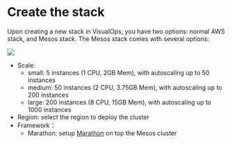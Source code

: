 # Create the stack

Upon creating a new stack in VisualOps, you have two options: normal AWS stack, and Mesos stack. The Mesos stack comes with several options:

![](https://raw.githubusercontent.com/VisualOps/book-image/master/ide_mesos_stack.png)

- Scale:
  - small: 5 instances (1 CPU, 2GB Mem), with autoscaling up to 50 instances
  - medium: 50 instances (2 CPU, 3.75GB Mem), with autoscaling up to 200 instances
  - large: 200 instances (8 CPU, 15GB Mem), with autoscaling up to 1000 instances
- Region: select the region to deploy the cluster
- Framework：
  - Marathon: setup [Marathon](https://github.com/mesosphere/marathon) on top the Mesos cluster
